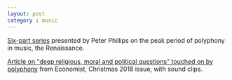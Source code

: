 ```yaml
---
layout: post
category : music
---
```


[Six-part series](https://www.bbc.co.uk/programmes/b0b5m4df/episodes/guide) presented by Peter Phillips on the peak period of polyphony in music, the Renaissance.

[Article on "deep religious, moral and political questions" touched on by polyphony](https://www.economist.com/christmas-specials/2018/12/18/sacred-choral-music-touches-on-deep-religious-moral-and-political-questions) from Economist, Christmas 2018 issue, with sound clips.
